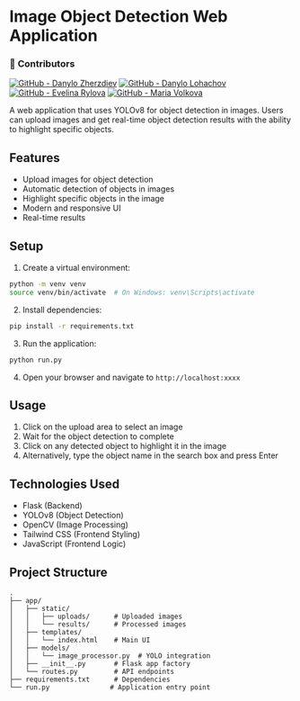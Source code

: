 # Image Object Detection Web Application
### 🔗 **Contributors**

[![GitHub - Danylo Zherzdiev](https://img.shields.io/badge/GitHub-Danylo_Zherzdiev-181717?style=for-the-badge&logo=github)](https://github.com/mafinzyx)   [![GitHub - Danylo Lohachov](https://img.shields.io/badge/GitHub-Danylo_Lohachov-181717?style=for-the-badge&logo=github)](https://github.com/eternaki) [![GitHub - Evelina Rylova](https://img.shields.io/badge/GitHub-Evelina_Rylova-181717?style=for-the-badge&logo=github)](https://github.com/peachwat) [![GitHub - Maria Volkova](https://img.shields.io/badge/GitHub-Maria_Volkova-181717?style=for-the-badge&logo=github)](https://github.com/mvollkova)

A web application that uses YOLOv8 for object detection in images. Users can upload images and get real-time object detection results with the ability to highlight specific objects.

## Features

- Upload images for object detection
- Automatic detection of objects in images
- Highlight specific objects in the image
- Modern and responsive UI
- Real-time results

## Setup

1. Create a virtual environment:
```bash
python -m venv venv
source venv/bin/activate  # On Windows: venv\Scripts\activate
```

2. Install dependencies:
```bash
pip install -r requirements.txt
```

3. Run the application:
```bash
python run.py
```

4. Open your browser and navigate to `http://localhost:xxxx`

## Usage

1. Click on the upload area to select an image
2. Wait for the object detection to complete
3. Click on any detected object to highlight it in the image
4. Alternatively, type the object name in the search box and press Enter

## Technologies Used

- Flask (Backend)
- YOLOv8 (Object Detection)
- OpenCV (Image Processing)
- Tailwind CSS (Frontend Styling)
- JavaScript (Frontend Logic)

## Project Structure

```
.
├── app/
│   ├── static/
│   │   ├── uploads/      # Uploaded images
│   │   └── results/      # Processed images
│   ├── templates/
│   │   └── index.html    # Main UI
│   ├── models/
│   │   └── image_processor.py  # YOLO integration
│   ├── __init__.py       # Flask app factory
│   └── routes.py         # API endpoints
├── requirements.txt      # Dependencies
└── run.py               # Application entry point
``` 
